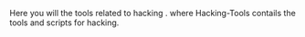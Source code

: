 Here you will the tools related to hacking . where Hacking-Tools contails the tools and scripts for hacking.
